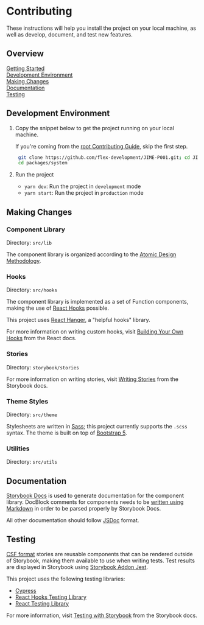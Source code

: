 # Contributing

These instructions will help you install the project on your local machine, as
well as develop, document, and test new features.

## Overview

[Getting Started](../../../docs/CONTRIBUTING.md)  
[Development Environment](#development-environment)  
[Making Changes](#making-changes)  
[Documentation](#documentation)  
[Testing](#testing)

## Development Environment

1. Copy the snippet below to get the project running on your local machine.

   If you're coming from the
   [root Contributing Guide](../../../docs/CONTRIBUTING.md), skip the first
   step.

   ```zsh
    git clone https://github.com/flex-development/JIME-P001.git; cd JIME-P001; yarn
    cd packages/system
   ```

2. Run the project

   - `yarn dev`: Run the project in `development` mode
   - `yarn start`: Run the project in `production` mode

## Making Changes

### Component Library

Directory: `src/lib`

The component library is organized according to the
[Atomic Design Methodology](https://atomicdesign.bradfrost.com/chapter-2/).

### Hooks

Directory: `src/hooks`

The component library is implemented as a set of Function components, making the
use of [React Hooks](https://reactjs.org/docs/hooks-intro.html) possible.

This project uses [React Hanger](https://github.com/kitze/react-hanger), a
"helpful hooks" library.

For more information on writing custom hooks, visit
[Building Your Own Hooks](https://reactjs.org/docs/hooks-custom.html) from the
React docs.

### Stories

Directory: `storybook/stories`

For more information on writing stories, visit
[Writing Stories](https://storybook.js.org/docs/react/writing-stories/introduction)
from the Storybook docs.

### Theme Styles

Directory: `src/theme`

Stylesheets are written in [Sass](https://sass-lang.com/); this project
currently supports the `.scss` syntax. The theme is built on top of
[Bootstrap 5](https://v5.getbootstrap.com/).

### Utilities

Directory: `src/utils`

## Documentation

[Storybook Docs](https://storybook.js.org/docs/react/writing-docs/introduction)
is used to generate documentation for the component library. DocBlock comments
for components needs to be
[written using Markdown](https://typedoc.org/guides/doccomments/#markdown) in
order to be parsed properly by Storybook Docs.

All other documentation should follow [JSDoc](https://jsdoc.app) format.

## Testing

[CSF format](https://storybook.js.org/docs/react/api/csf) stories are reusable
components that can be rendered outside of Storybook, making them available to
use when writing tests. Test results are displayed in Storybook using
[Storybook Addon Jest](https://github.com/storybookjs/storybook/tree/master/addons/jest).

This project uses the following testing libraries:

- [Cypress](https://www.cypress.io/)
- [React Hooks Testing Library](https://react-hooks-testing-library.com/)
- [React Testing Library](https://testing-library.com/react)

For more information, visit
[Testing with Storybook](https://storybook.js.org/docs/react/workflows/testing-with-storybook)
from the Storybook docs.
